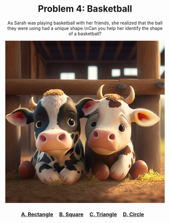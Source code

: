 <h1 align="center">
Problem 4: Basketball
</h1>

<p align="center">
As Sarah was playing basketball with her friends, she realized that the ball they were using had a unique shape.\nCan you help her identify the shape of a basketball?
</p>

<p align="center">
<img src="cows.png" height="512"/>
</p>

<h3 align="center"><span><a href="https://raw.githubusercontent.com/rain1024/math/main/assets/lose0.png">A. Rectangle</a></span>&nbsp;&nbsp;&nbsp;&nbsp;
<span><a href="https://raw.githubusercontent.com/rain1024/math/main/assets/win0.png">B. Square</a></span>&nbsp;&nbsp;&nbsp;&nbsp;
<span><a href="https://raw.githubusercontent.com/rain1024/math/main/assets/lose0.png">C. Triangle</a></span>&nbsp;&nbsp;&nbsp;&nbsp;
<span><a href="https://raw.githubusercontent.com/rain1024/math/main/assets/lose0.png">D. Circle</a></span>&nbsp;&nbsp;&nbsp;&nbsp;
</h3>